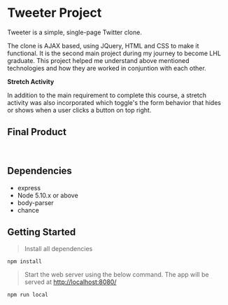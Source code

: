 # Tweeter Project

Tweeter is a simple, single-page Twitter clone.

The clone is AJAX based, using JQuery, HTML and CSS to make it functional. It is the second main project during my journey to become LHL graduate. This project helped me understand above mentioned technologies and how they are worked in conjuntion with each other. 

**Stretch Activity**

In addition to the main requirement to complete this course, a stretch activity was also incorporated which toggle's the form behavior that hides or shows when a user clicks a button on top right.

## Final Product

![]()
![]()
![]()

## Dependencies

- express
- Node 5.10.x or above
- body-parser
- chance

## Getting Started

>Install all dependencies 
```
npm install
```

>Start the web server using the below command. The app will be served at <http://localhost:8080/>
```
npm run local
```